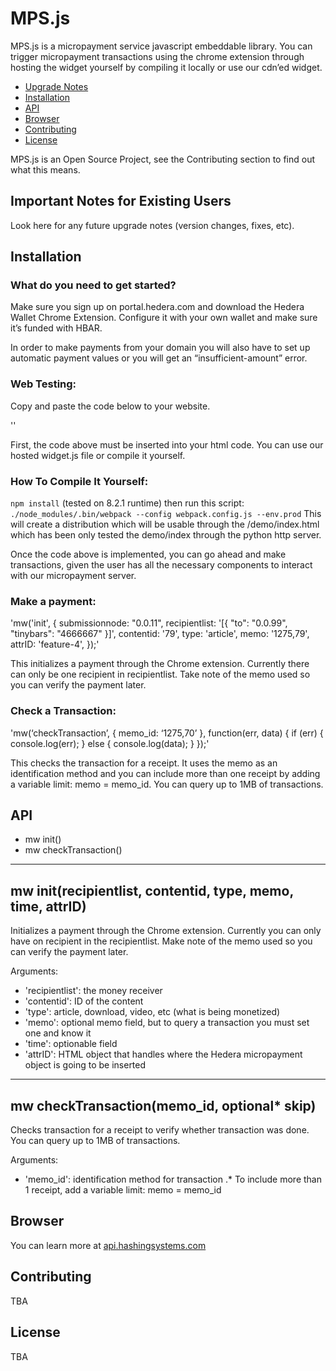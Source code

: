 # MPS.js
MPS.js is a micropayment service javascript embeddable library. You can trigger micropayment transactions using the chrome extension through hosting the widget yourself by compiling it locally or use our cdn’ed widget. 
* [Upgrade Notes](#Important-Notes-for-Existing-Users)
* [Installation](#Installation)
* [API](#API)
* [Browser](#Browser)
* [Contributing](#Contributing)
* [License](#License)

MPS.js is an Open Source Project, see the Contributing section to find out what this means.


## Important Notes for Existing Users
Look here for any future upgrade notes (version changes, fixes, etc).


## Installation
### What do you need to get started?
Make sure you sign up on portal.hedera.com and download the Hedera Wallet Chrome Extension. Configure it with your own wallet and make sure it’s funded with HBAR.

In order to make payments from your domain you will also have to set up automatic payment values or you will get an “insufficient-amount” error.

### Web Testing:
Copy and paste the code below to your website.

'<script> 
(function(_h, a, s, h, g, ra, ph) { 
    _h['MPS-JS'] = h;
    _h[h] = _h[h] || function() {
        (_h[h].q = _h[h].q || []).push(arguments) }; ra = a.createElement(s), 
            ph = a.getElementsByTagName(s)[0]; 
        ra.id = h; 
        ra.src = g; 
        ra.async = 1; 
        console.log(ra); 
        console.log(ph); 
        ph.parentNode.insertBefore(ra, ph); 
    }(window, document, 'script', 'mw', 'https://api.hashingsystems.com/js/widget.js')); 
</script>'

First, the code above must be inserted into your html code. You can use our hosted widget.js file or compile it yourself.

### How To Compile It Yourself:

`npm install` (tested on 8.2.1 runtime) then run this script: 
`./node_modules/.bin/webpack --config webpack.config.js --env.prod`
This will create a distribution which will be usable through the /demo/index.html which has been only tested the demo/index through the python http server. 

Once the code above is implemented, you can go ahead and make transactions, given the user has all the necessary components to interact with our micropayment server. 

### Make a payment:
'mw('init', { 
    submissionnode: "0.0.11", 
    recipientlist: '[{ "to": "0.0.99", "tinybars": "4666667" }]', 
    contentid: '79', 
    type: 'article', 
    memo: '1275,79', 
    attrID: 'feature-4', });'

This initializes a payment through the Chrome extension. Currently there can only be one recipient in recipientlist. Take note of the memo used so you can verify the payment later.

### Check a Transaction:
'mw(‘checkTransaction’, { memo_id: ‘1275,70’ }, function(err, data) {
	if (err) {
		console.log(err);
	} else {
		console.log(data);
	}
});'

This checks the transaction for a receipt. It uses the memo as an identification method and you can include more than one receipt by adding a variable limit: memo = memo_id. You can query up to 1MB of transactions.

## API
* mw init() 
* mw checkTransaction() 
***
## mw init(recipientlist, contentid, type, memo, time, attrID)
Initializes a payment through the Chrome extension.
Currently you can only have on recipient in the recipientlist.
Make note of the memo used so you can verify the payment later.

Arguments:
* 'recipientlist': the money receiver
* 'contentid': ID of the content
* 'type': article, download, video, etc (what is being monetized)
* 'memo': optional memo field, but to query a transaction you must set one and know it
* 'time': optionable field
* 'attrID': HTML object that handles where the Hedera micropayment object is going to be inserted
***
## mw checkTransaction(memo_id, optional* skip)
Checks transaction for a receipt to verify whether transaction was done.
You can query up to 1MB of transactions.

Arguments:
* 'memo_id': identification method for transaction
.* To include more than 1 receipt, add a variable limit: memo = memo_id


## Browser
You can learn more at [api.hashingsystems.com](https://api.hashingsystems.com/)


## Contributing
TBA


## License
TBA

